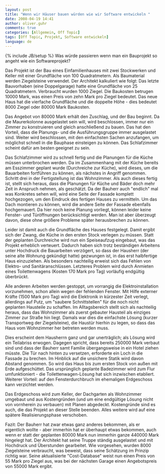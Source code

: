 ```yaml
---
layout: post
title: "Wenn wir Häuser bauen würden wie wir Software entwickeln "
date: 2008-04-19 14:41
author: oliver.guhr
comments: true
categories: [Allgemein, Off Topic]
tags: [Off Topic, Projekt, Software entwickeln]
language: de
---
```

{% include JB/setup %}
Was würde passieren wenn man ein Bauprojekt so angeht wie ein Softwareprojekt? 
<!--more-->

Das Projekt ist der Bau eines Einfamilienhauses mit zwei Stockwerken und Keller mit einer Grundfläche von 100 Quadratmetern. Als Baumaterial werden Ziegelsteine verwendet. Der Architekt kalkuliert wie folgt: Das letzte Bauvorhaben (eine Doppelgarage) hatte eine Grundfläche von 25 Quadratmetern. Verbraucht wurden 1000 Ziegel. Die Baukosten betrugen 10000 Mark, was einen Preis von zehn Mark pro Ziegel bedeutet. Das neue Haus hat die vierfache Grundfläche und die doppelte Höhe - dies bedeutet 8000 Ziegel oder 80000 Mark Baukosten.

Das Angebot von 80000 Mark erhält den Zuschlag, und der Bau beginnt. Da die Maurerkolonne ausgelastet sein will, wird beschlossen, immer nur ein Zimmer zu konstruieren und gleich anschließend zu bauen. Das hat den Vorteil, dass die Planungs- und die Ausführungsgruppe immer ausgelastet sind. Weiter wird beschlossen, mit den einfachsten Sachen anzufangen, um möglichst schnell in die Bauphase einsteigen zu können. Das Schlafzimmer scheint dafür am besten geeignet zu sein.

Das Schlafzimmer wird zu schnell fertig und die Planungen für die Küche müssen unterbrochen werden. Da im Zusammenhang mit der Küche bereits am Esszimmer geplant wurde (Durchreiche zur Küche), wird dieses, um die Bauarbeiten fortführen zu können, als nächstes in Angriff genommen. Schritt drei in der Fertigstellung ist das Wohnzimmer. Als auch dieses fertig ist, stellt sich heraus, dass die Planungen für Küche und Bäder doch mehr Zeit in Anspruch nehmen, als geschätzt. Da der Bauherr auch "endlich" mal was Konkretes sehen will, wird eine Seite der Fassade komplett hochgezogen, um den Eindruck des fertigen Hauses zu vermitteln. Um das Dach montieren zu können, wird die andere Seite der Fassade ebenfalls hochgemauert. Da hier noch keine Planung vorliegt, können leider keine Fenster- und Türöffnungen berücksichtigt werden. Man ist aber überzeugt davon, diese ohne größere Probleme später herausbrechen zu können.

Leider ist damit auch die Grundfläche des Hauses festgelegt. Damit ergibt sich der Zwang, die Küche in den ersten Stock verlegen zu müssen. Statt der geplanten Durchreiche wird nun ein Speiseaufzug eingebaut, was das Projekt erheblich verteuert. Dadurch haben sich trotz beständigen Arbeitens unter Hochdruck die Bauarbeiten verzögert, so dass der Hausherr (der seine alte Wohnung gekündigt hatte) gezwungen ist, in das erst halbfertige Haus einzuziehen. Als besonders nachteilig erweist sich das Fehlen von Elektro- und Sanitäranschlüssen. Letzteres Problem wird durch Anmieten eines Toilettenwagens (Kosten 170 Mark pro Tag) vorläufig endgültig überbrückt.

Alle anderen Arbeiten werden gestoppt, um vorrangig die Elektroinstallation vorzunehmen, schon allein wegen der fehlenden Fenster. Mit Hilfe externer Kräfte (1500 Mark pro Tag) wird die Elektronik in kürzester Zeit verlegt, allerdings auf Putz, um "saubere Schnittstellen" für die noch nicht geplanten Hausteile zu schaffen. Im Alltagsbereich stellt sich als nachteilig heraus, dass das Wohnzimmer als zuerst gebauter Hausteil als einziges Zimmer zur Straße hin liegt. Damals war dies die einfachste Lösung (kurzer Transportweg der Ziegelsteine), die Haustür hierhin zu legen, so dass das Haus vom Wohnzimmer her betreten werden muss.

Dies erscheint dem Hausherrn ganz und gar unerträglich; als Lösung wird ein Teilabriss erwogen. Dagegen spricht, dass bereits 250000 Mark verbaut sind und dass der Bauherr samt Familie übergangsweise in ein Hotel ziehen müsste. Die Tür nach hinten zu versetzen, erforderte ein Loch in die Fassade zu brechen. Im Hinblick auf die unsichere Statik wird davon Abstand genommen. So wird das Haus bis zum ersten Stock von außen mit Erde aufgeschüttet. Das ursprünglich geplante Badezimmer wird zum Flur umfunktioniert - die Toilettenwagen-Lösung hat sich inzwischen etabliert. Weiterer Vorteil: auf den Fensterdurchbruch im ehemaligen Erdgeschoss kann verzichtet werden.

Das Erdgeschoss wird zum Keller, der Dachgarten als Wohnzimmer umgebaut und aus Kostengründen (und um eine endgültige Lösung nicht von vornherein zu verbauen) mit Planen abgedeckt. Kostengründe sind es auch, die das Projekt an dieser Stelle beenden. Alles weitere wird auf eine spätere Realisierungsphase verschoben.

Fazit: Der Bauherr hat zwar etwas ganz anderes bekommen, als er eigentlich wollte - aber immerhin hat er überhaupt etwas bekommen, auch wenn er statt der geplanten 80000 Mark nun immerhin ganze 440000 Mark hingelegt hat. Der Architekt hat seine Truppe ständig ausgelastet und mit Hochdruck und Überstunden gearbeitet. Wie vorgesehen, wurden 8000 Ziegelsteine verbraucht, was beweist, dass seine Schätzung im Prinzip richtig war. Seine aktualisierte "Cost-Database" weist nun einen Preis von 55 Mark pro Ziegel aus, was bei der nächsten Garage einen Angebotspreis von 55000 Mark ergibt. 
